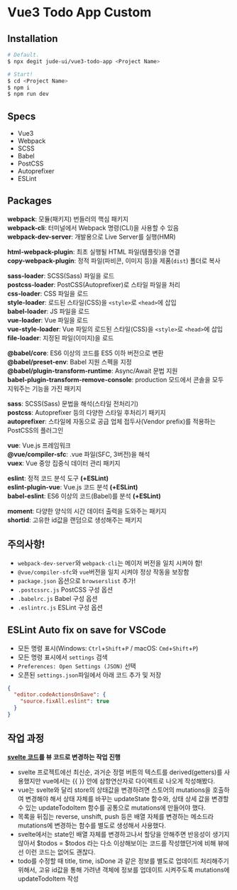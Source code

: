 # Vue3 Todo App Custom

## Installation

```bash
# Default.
$ npx degit jude-ui/vue3-todo-app <Project Name>

# Start!
$ cd <Project Name>
$ npm i
$ npm run dev
```

## Specs

- Vue3
- Webpack
- SCSS
- Babel
- PostCSS
- Autoprefixer
- ESLint

## Packages

__webpack__: 모듈(패키지) 번들러의 핵심 패키지<br>
__webpack-cli__: 터미널에서 Webpack 명령(CLI)을 사용할 수 있음<br>
__webpack-dev-server__: 개발용으로 Live Server를 실행(HMR)<br>

__html-webpack-plugin__: 최초 실행될 HTML 파일(템플릿)을 연결<br>
__copy-webpack-plugin__: 정적 파일(파비콘, 이미지 등)을 제품(`dist`) 폴더로 복사<br>

__sass-loader__: SCSS(Sass) 파일을 로드<br>
__postcss-loader__: PostCSS(Autoprefixer)로 스타일 파일을 처리<br>
__css-loader__: CSS 파일을 로드<br>
__style-loader__: 로드된 스타일(CSS)을 `<style>`로 `<head>`에 삽입<br>
__babel-loader__: JS 파일을 로드<br>
__vue-loader__: Vue 파일을 로드<br>
__vue-style-loader__: Vue 파일의 로드된 스타일(CSS)을 `<style>`로 `<head>`에 삽입<br>
__file-loader__: 지정된 파일(이미지)을 로드<br>

__@babel/core__: ES6 이상의 코드를 ES5 이하 버전으로 변환<br>
__@babel/preset-env__: Babel 지원 스펙을 지정<br>
__@babel/plugin-transform-runtime__: Async/Await 문법 지원<br>
__babel-plugin-transform-remove-console__: production 모드에서 콘솔을 모두 지워주는 기능을 가진 패키지<br>

__sass__: SCSS(Sass) 문법을 해석(스타일 전처리기)<br>
__postcss__: Autoprefixer 등의 다양한 스타일 후처리기 패키지<br>
__autoprefixer__: 스타일에 자동으로 공급 업체 접두사(Vendor prefix)를 적용하는 PostCSS의 플러그인<br>

__vue__: Vue.js 프레임워크<br>
__@vue/compiler-sfc__: .vue 파일(SFC, 3버전)을 해석<br>
__vuex__: Vue 중앙 집중식 데이터 관리 패키지<br>

__eslint__: 정적 코드 분석 도구 __(+ESLint)__<br>
__eslint-plugin-vue__: Vue.js 코드 분석 __(+ESLint)__<br>
__babel-eslint__: ES6 이상의 코드(Babel)를 분석 __(+ESLint)__<br>

__moment__: 다양한 양식의 시간 데이터 출력을 도와주는 패키지<br>
__shortid__: 고유한 id값을 랜덤으로 생성해주는 패키지<br>

## 주의사항!

- `webpack-dev-server`와 `webpack-cli`는 메이저 버전을 일치 시켜야 함!<br>
- `@vue/compiler-sfc`와 `vue`버전을 일치 시켜야 정상 작동을 보장함<br>
- `package.json` 옵션으로 `browserslist` 추가!<br>
- `.postcssrc.js` PostCSS 구성 옵션<br>
- `.babelrc.js` Babel 구성 옵션<br>
- `.eslintrc.js` ESLint 구성 옵션<br>

## ESLint Auto fix on save for VSCode

- 모든 명령 표시(Windows: `Ctrl`+`Shift`+`P` / macOS: `Cmd`+`Shift`+`P`)
- 모든 명령 표시에서 `settings` 검색
- `Preferences: Open Settings (JSON)` 선택
- 오픈된 `settings.json`파일에서 아래 코드 추가 및 저장

```json
{
  "editor.codeActionsOnSave": {
    "source.fixAll.eslint": true
  }
}
```

## 작업 과정

__[svelte 코드](https://github.com/jude-ui/svelte-todo-app-custom)를 뷰 코드로 변경하는 작업 진행__

- svelte 프로젝트에선 최신순, 과거순 정렬 버튼의 텍스트를 derived(getters)를 사용했지만 vue에서는 {{ }} 안에 삼항연산자로 다이렉트로 나오게 작성해봤다.
- vue는 svelte와 달리 store의 상태값을 변경하려면 스토어의 mutations을 호출하여 변경해야 해서 상태 자체를 바꾸는 updateState 함수와, 상태 상세 값을 변경할 수 있는 updateTodoItem 함수를 공통으로 mutations에 만들어야 했다.
- 목록을 뒤집는 reverse, unshift, push 등은 배열 자체를 변경하는 메소드라 mutations에 변경하는 함수를 별도로 생성해서 사용했다.
- svelte에서는 state인 배열 자체를 변경하고나서 할당을 안해주면 반응성이 생기지 않아서 $todos = $todos 라는 다소 이상해보이는 코드를 작성했던거에 비해 뷰에선 이런 코드는 없어도 괜찮다.
- todo를 수정할 때 title, time, isDone 과 같은 정보를 별도로 업데이트 처리해주기 위해서, 고유 id값을 통해 가려낸 객체에 정보를 업데이트 시켜주도록 mutations에 updateTodoItem 작성